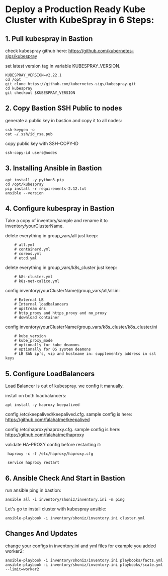 # Deploy a Production Ready Kube Cluster with KubeSpray in 6 Steps:




## 1. Pull kubespray in Bastion

check kubespray github here: https://github.com/kubernetes-sigs/kubespray

set latest version tag in variable KUBESPRAY_VERSION.

```
KUBESPRAY_VERSION=v2.22.1
cd /opt
git clone https://github.com/kubernetes-sigs/kubespray.git
cd kubespray
git checkout $KUBESPRAY_VERSION
```



## 2. Copy Bastion SSH Public to nodes

generate a public key in bastion and copy it to all nodes:

```
ssh-keygen -o
cat ~/.ssh/id_rsa.pub
```
copy public key with SSH-COPY-ID
```
ssh-copy-id users@nodes
```



## 3. Installing Ansible in Bastion

```
apt install -y python3-pip 
cd /opt/kubespray
pip install -r requirements-2.12.txt
ansible --version
```



## 4. Configure kubespray in Bastion

Take a copy of inventory/sample and rename it to inventory/yourClusterName.


delete everything in group_vars/all just keep:

        # all.yml
        # containerd.yml
        # coreos.yml
        # etcd.yml

delete everything in group_vars/k8s_cluster just keep:

        # k8s-cluster.yml
        # k8s-net-calico.yml

config inventory/yourClusterName/group_vars/all/all.ini

        # External LB
        # Internal loadbalancers
        # upstream dns
        # http_proxy and https_proxy and no_proxy
        # download container

config inventory/yourClusterName/group_vars/k8s_cluster/k8s_cluster.ini

        # kube_version
        # kube_proxy_mode
        # optionally for kube deamons
        # optionally for OS system deamons
        # LB SAN ip's, vip and hostname in: supplementry address in ssl keys

## 5. Configure LoadBalancers

Load Balancer is out of kubespray. we config it manually.

install on both loadbalancers:

```
apt install -y haproxy keepalived
```

config /etc/keepalived/keepalived.cfg. sample config is here: https://github.com/falahatme/keepalived

config /etc/haproxy/haproxy.cfg. sample config is here: https://github.com/falahatme/haproxy

validate HA-PROXY config before restarting it:

```
 haproxy -c -f /etc/haproxy/haproxy.cfg
```
```
 service haproxy restart
```


## 6. Ansible Check And Start in Bastion

run ansible ping in bastion:
```
ansible all -i inventory/shoniz/inventory.ini -m ping
```

Let's go to install cluster with kubespray ansible:
```
ansible-playbook -i inventory/shoniz/inventory.ini cluster.yml
```



## Changes And Updates

change your configs in inventory.ini  and yml files
for example you added worker2:

```
ansible-playbook -i inventory/shoniz/inventory.ini playbooks/facts.yml
ansible-playbook -i inventory/shoniz/inventory.ini playbooks/scale.yml --limit=worker2
```


